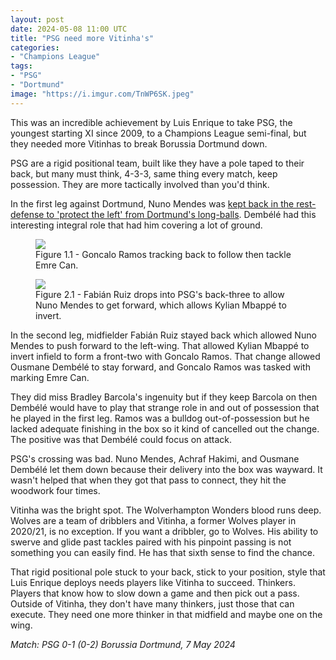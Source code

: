 ```yaml
---
layout: post
date: 2024-05-08 11:00 UTC
title: "PSG need more Vitinha's"
categories:
- "Champions League"
tags:
- "PSG"
- "Dortmund"
image: "https://i.imgur.com/TnWP6SK.jpeg"
---
```


This was an incredible achievement by Luis Enrique to take PSG, the youngest starting XI since 2009, to a Champions League semi-final, but they needed more Vitinhas to break Borussia Dortmund down.

<!---more--->

PSG are a rigid positional team, built like they have a pole taped to their back, but many must think, 4-3-3, same thing every match, keep possession. They are more tactically involved than you'd think. 

In the first leg against Dortmund, Nuno Mendes was [kept back in the rest-defense to 'protect the left' from Dortmund's long-balls](https://tacticsjournal.com/2024/05/02/psg-protecting-the-left-for-each-long-ball-from-borussia-dortmund/). Dembélé had this interesting integral role that had him covering a lot of ground. 

<figure>
    <img src="https://i.imgur.com/Q3teFP3.jpeg">
    <figcaption>Figure 1.1 - Goncalo Ramos tracking back to follow then tackle Emre Can.</figcaption>
</figure> 

<figure>
    <img src="https://i.imgur.com/TnWP6SK.jpeg">
    <figcaption>Figure 2.1 - Fabián Ruiz drops into PSG's back-three to allow Nuno Mendes to get forward, which allows Kylian Mbappé to invert.</figcaption>
</figure> 

In the second leg, midfielder Fabián Ruiz stayed back which allowed Nuno Mendes to push forward to the left-wing. That allowed Kylian Mbappé to invert infield to form a front-two with Goncalo Ramos. That change allowed Ousmane Dembélé to stay forward, and Goncalo Ramos was tasked with marking Emre Can. 

They did miss Bradley Barcola's ingenuity but if they keep Barcola on then Dembélé would have to play that strange role in and out of possession that he played in the first leg. Ramos was a bulldog out-of-possession but he lacked adequate finishing in the box so it kind of cancelled out the change. The positive was that Dembélé could focus on attack. 

PSG's crossing was bad. Nuno Mendes, Achraf Hakimi, and Ousmane Dembélé let them down because their delivery into the box was wayward. It wasn't helped that when they got that pass to connect, they hit the woodwork four times. 

Vitinha was the bright spot. The Wolverhampton Wonders blood runs deep. Wolves are a team of dribblers and Vitinha, a former Wolves player in 2020/21, is no exception. If you want a dribbler, go to Wolves. His ability to swerve and glide past tackles paired with his pinpoint passing is not something you can easily find. He has that sixth sense to find the chance. 

That rigid positional pole stuck to your back, stick to your position, style that Luis Enrique deploys needs players like Vitinha to succeed. Thinkers. Players that know how to slow down a game and then pick out a pass. Outside of Vitinha, they don't have many thinkers, just those that can execute. They need one more thinker in that midfield and maybe one on the wing. 

*Match: PSG 0-1 (0-2) Borussia Dortmund, 7 May 2024*